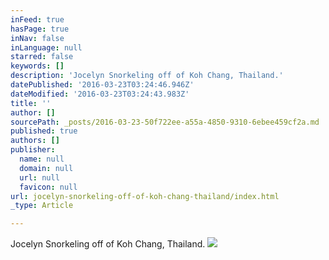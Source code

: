 ```yaml
---
inFeed: true
hasPage: true
inNav: false
inLanguage: null
starred: false
keywords: []
description: 'Jocelyn Snorkeling off of Koh Chang, Thailand.'
datePublished: '2016-03-23T03:24:46.946Z'
dateModified: '2016-03-23T03:24:43.983Z'
title: ''
author: []
sourcePath: _posts/2016-03-23-50f722ee-a55a-4850-9310-6ebee459cf2a.md
published: true
authors: []
publisher:
  name: null
  domain: null
  url: null
  favicon: null
url: jocelyn-snorkeling-off-of-koh-chang-thailand/index.html
_type: Article

---
```

Jocelyn Snorkeling off of Koh Chang, Thailand.
![](https://the-grid-user-content.s3-us-west-2.amazonaws.com/5f70ac81-77ab-494a-bf5e-aa73fb58499c.jpg)
